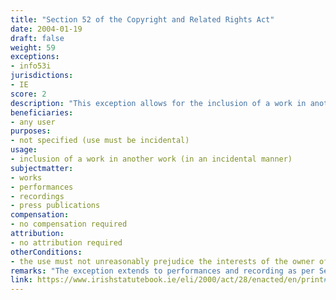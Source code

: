 ```yaml
---
title: "Section 52 of the Copyright and Related Rights Act"
date: 2004-01-19 
draft: false
weight: 59
exceptions:
- info53i
jurisdictions:
- IE
score: 2
description: "This exception allows for the inclusion of a work in another work in an incidental manner, as well as for the making available to the public of copies of the resulting material. The use must not unreasonably prejudice the interests of the owner of the copyright."
beneficiaries:
- any user
purposes: 
- not specified (use must be incidental)
usage:
- inclusion of a work in another work (in an incidental manner)
subjectmatter:
- works
- performances
- recordings
- press publications
compensation:
- no compensation required
attribution: 
- no attribution required
otherConditions: 
- the use must not unreasonably prejudice the interests of the owner of the copyright
remarks: "The exception extends to performances and recording as per Section 222 CA and since 19 November 2021 - to press publications as per section 13(4) of S.I. No 567 of 2021."
link: https://www.irishstatutebook.ie/eli/2000/act/28/enacted/en/print#sec244
---
```

